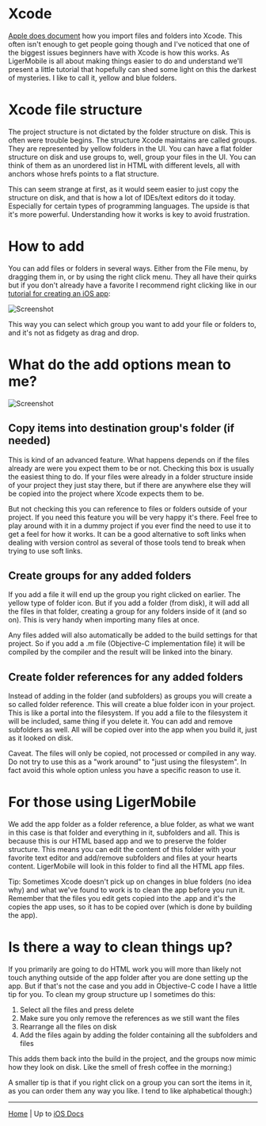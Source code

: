 # Xcode

[Apple does document](https://developer.apple.com/library/ios/recipes/xcode_help-structure_navigator/articles/Adding_an_Existing_File_or_Folder.html) how you import files and folders into Xcode. This often isn't enough to get people going though and I've noticed that one of the biggest issues beginners have with Xcode is how this works. As LigerMobile is all about making things easier to do and understand we'll present a little tutorial that hopefully can shed some light on this the darkest of mysteries. I like to call it, yellow and blue folders.

# Xcode file structure

The project structure is not dictated by the folder structure on disk. This is often were trouble begins. The structure Xcode maintains are called groups. They are represented by yellow folders in the UI. You can have a flat folder structure on disk and use groups to, well, group your files in the UI. You can think of them as an unordered list in HTML with different levels, all with anchors whose hrefs points to a flat structure.

This can seem strange at first, as it would seem easier to just copy the structure on disk, and that is how a lot of IDEs/text editors do it today. Especially for certain types of programming languages. The upside is that it's more powerful. Understanding how it works is key to avoid frustration.

# How to add

You can add files or folders in several ways. Either from the File menu, by dragging them in, or by using the right click menu. They all have their quirks but if you don't already have a favorite I recommend right clicking like in our [tutorial for creating an iOS app](https://github.com/reachlocal/liger/blob/master/tutorials/4-ios-skeleton.md):

![Screenshot](/media/ios/AddFiles.png)

This way you can select which group you want to add your file or folders to, and it's not as fidgety as drag and drop.

# What do the add options mean to me?

![Screenshot](/media/ios/AddConfig.png)

## Copy items into destination group's folder (if needed)

This is kind of an advanced feature. What happens depends on if the files already are were you expect them to be or not. Checking this box is usually the easiest thing to do. If your files were already in a folder structure inside of your project they just stay there, but if there are anywhere else they will be copied into the project where Xcode expects them to be.

But not checking this you can reference to files or folders outside of your project. If you need this feature you will be very happy it's there. Feel free to play around with it in a dummy project if you ever find the need to use it to get a feel for how it works. It can be a good alternative to soft links when dealing with version control as several of those tools tend to break when trying to use soft links.

## Create groups for any added folders

If you add a file it will end up the group you right clicked on earlier. The yellow type of folder icon. But if you add a folder (from disk), it will add all the files in that folder, creating a group for any folders inside of it (and so on). This is very handy when importing many files at once.

Any files added will also automatically be added to the build settings for that project. So if you add a .m file (Objective-C implementation file) it will be compiled by the compiler and the result will be linked into the binary.

## Create folder references for any added folders

Instead of adding in the folder (and subfolders) as groups you will create a so called folder reference. This will create a blue folder icon in your project. This is like a portal into the filesystem. If you add a file to the filesystem it will be included, same thing if you delete it. You can add and remove subfolders as well. All will be copied over into the app when you build it, just as it looked on disk.

Caveat. The files will only be copied, not processed or compiled in any way. Do not try to use this as a "work around" to "just using the filesystem". In fact avoid this whole option unless you have a specific reason to use it.

# For those using LigerMobile

We add the app folder as a folder reference, a blue folder, as what we want in this case is that folder and everything in it, subfolders and all. This is because this is our HTML based app and we to preserve the folder structure. This means you can edit the content of this folder with your favorite text editor and add/remove subfolders and files at your hearts content. LigerMobile will look in this folder to find all the HTML app files.

Tip: Sometimes Xcode doesn't pick up on changes in blue folders (no idea why) and what we've found to work is to clean the app before you run it. Remember that the files you edit gets copied into the .app and it's the copies the app uses, so it has to be copied over (which is done by building the app).

# Is there a way to clean things up?

If you primarily are going to do HTML work you will more than likely not touch anything outside of the app folder after you are done setting up the app. But if that's not the case and you add in Objective-C code I have a little tip for you. To clean my group structure up I sometimes do this:

1. Select all the files and press delete
1. Make sure you only remove the references as we still want the files
1. Rearrange all the files on disk
1. Add the files again by adding the folder containing all the subfolders and files

This adds them back into the build in the project, and the groups now mimic how they look on disk. Like the smell of fresh coffee in the morning:)

A smaller tip is that if you right click on a group you can sort the items in it, as you can order them any way you like. I tend to like alphabetical though:)

---

[Home](/) | Up to [iOS Docs](/ios)
